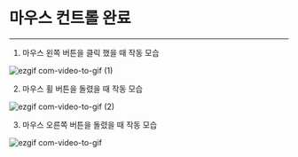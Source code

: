 # 마우스 컨트롤 완료
--------------------
1. 마우스 왼쪽 버튼을 클릭 했을 때 작동 모습

![ezgif com-video-to-gif (1)](https://github.com/JunBeul/GestureGraphix/assets/80021360/3694679c-8e46-4344-8247-3502088c4684)

2. 마우스 휠 버튼을 돌렸을 때 작동 모습

![ezgif com-video-to-gif (2)](https://github.com/JunBeul/GestureGraphix/assets/80021360/3aff295a-7da2-49b4-aae5-b64f27db89aa)

3. 마우스 오른쪽 버튼을 돌렸을 때 작동 모습

![ezgif com-video-to-gif](https://github.com/JunBeul/GestureGraphix/assets/80021360/547597cd-8c14-41c0-8f9c-b883f9ec0f02)
